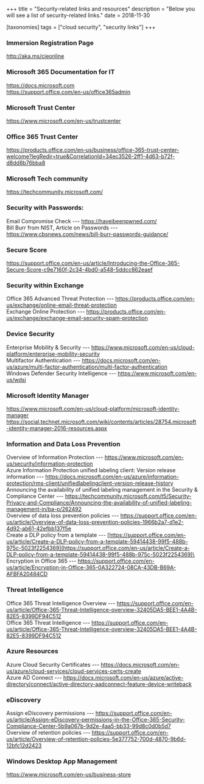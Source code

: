 +++
title = "Security-related links and resources"
description = "Below you will see a list of security-related links."
date = 2018-11-30

[taxonomies]
tags = ["cloud security", "security links"]
+++

### Immersion Registration Page

<http://aka.ms/cieonline>

### Microsoft 365 Documentation for IT

<https://docs.microsoft.com>\
<https://support.office.com/en-us/office365admin>

### Microsoft Trust Center

<https://www.microsoft.com/en-us/trustcenter>

### Office 365 Trust Center

<https://products.office.com/en-us/business/office-365-trust-center-welcome?legRedir=true&CorrelationId=34ec3526-2ff1-4d63-b72f-d8dd8b76bba8>

### Microsoft Tech community

<https://techcommunity.microsoft.com/>

### Security with Passwords:

Email Compromise Check --- <https://haveibeenpwned.com/>\
Bill Burr from NIST, Article on Passwords ---
<https://www.cbsnews.com/news/bill-burr-passwords-guidance/>

### Secure Score

<https://support.office.com/en-us/article/Introducing-the-Office-365-Secure-Score-c9e7160f-2c34-4bd0-a548-5ddcc862eaef>

### Security within Exchange

Office 365 Advanced Threat Protection ---
<https://products.office.com/en-us/exchange/online-email-threat-protection>\
Exchange Online Protection ---
<https://products.office.com/en-us/exchange/exchange-email-security-spam-protection>

### Device Security

Enterprise Mobility & Security ---
<https://www.microsoft.com/en-us/cloud-platform/enterprise-mobility-security>\
Multifactor Authentication ---
<https://docs.microsoft.com/en-us/azure/multi-factor-authentication/multi-factor-authentication>\
Windows Defender Security Intelligence ---
<https://www.microsoft.com/en-us/wdsi>

### Microsoft Identity Manager

<https://www.microsoft.com/en-us/cloud-platform/microsoft-identity-manager>\
<https://social.technet.microsoft.com/wiki/contents/articles/28754.microsoft-identity-manager-2016-resources.aspx>

### Information and Data Loss Prevention

Overview of Information Protection ---
<https://www.microsoft.com/en-us/security/information-protection>\
Azure Information Protection unified labeling client: Version release
information ---
<https://docs.microsoft.com/en-us/azure/information-protection/rms-client/unifiedlabelingclient-version-release-history>\
Announcing the availability of unified labeling management in the
Security & Compliance Center ---
<https://techcommunity.microsoft.com/t5/Security-Privacy-and-Compliance/Announcing-the-availability-of-unified-labeling-management-in/ba-p/262492>\
Overview of data loss prevention policies ---
<https://support.office.com/en-us/article/Overview-of-data-loss-prevention-policies-1966b2a7-d1e2-4d92-ab61-42efbb137f5e>\
Create a DLP policy from a template ---
[https://support.office.com/en-us/article/Create-a-DLP-policy-from-a-template-59414438-99f5-488b-975c-5023f2254369](https://support.office.com/en-us/article/Create-a-DLP-policy-from-a-template-59414438-99f5-488b-975c-5023f2254369)\
Encryption in Office 365 ---
<https://support.office.com/en-us/article/Encryption-in-Office-365-0A322724-08CA-43DB-B69A-AFBFA20484CD>

### Threat Intelligence

Office 365 Threat Intelligence Overview ---
<https://support.office.com/en-us/article/Office-365-Threat-Intelligence-overview-32405DA5-BEE1-4A4B-82E5-8399DF94C512>\
Office 365 Threat Intelligence ---
<https://support.office.com/en-us/article/Office-365-Threat-Intelligence-overview-32405DA5-BEE1-4A4B-82E5-8399DF94C512>

### Azure Resources

Azure Cloud Security Certificates ---
<https://docs.microsoft.com/en-us/azure/cloud-services/cloud-services-certs-create>\
Azure AD Connect ---
<https://docs.microsoft.com/en-us/azure/active-directory/connect/active-directory-aadconnect-feature-device-writeback>

### eDiscovery

Assign eDiscovery permissions ---
<https://support.office.com/en-us/article/Assign-eDiscovery-permissions-in-the-Office-365-Security-Compliance-Center-5b9a067b-9d2e-4aa5-bb33-99d8c0d0b5d7>\
Overview of retention policies ---
<https://support.office.com/en-us/article/Overview-of-retention-policies-5e377752-700d-4870-9b6d-12bfc12d2423>

### Windows Desktop App Management

<https://www.microsoft.com/en-us/business-store>

